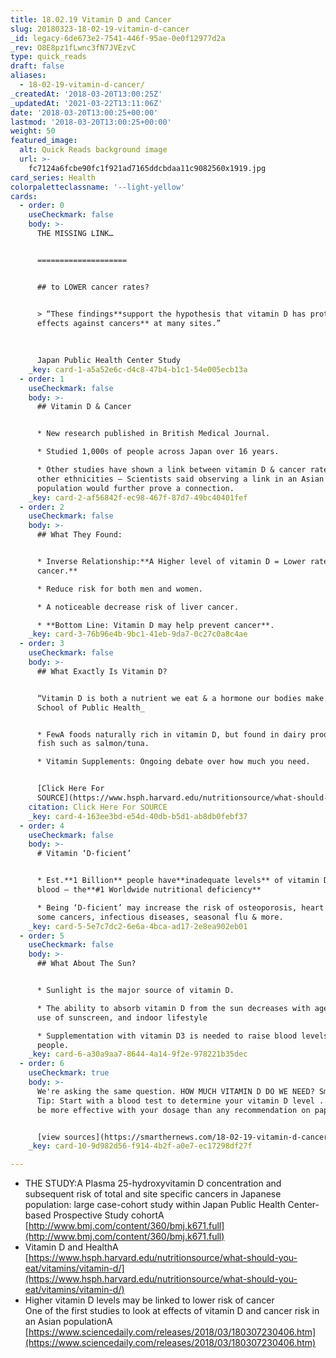 ```yaml
---
title: 18.02.19 Vitamin D and Cancer
slug: 20180323-18-02-19-vitamin-d-cancer
_id: legacy-6de673e2-7541-446f-95ae-0e0f12977d2a
_rev: O8E8pz1fLwnc3fN7JVEzvC
type: quick_reads
draft: false
aliases:
  - 18-02-19-vitamin-d-cancer/
_createdAt: '2018-03-20T13:00:25Z'
_updatedAt: '2021-03-22T13:11:06Z'
date: '2018-03-20T13:00:25+00:00'
lastmod: '2018-03-20T13:00:25+00:00'
weight: 50
featured_image:
  alt: Quick Reads background image
  url: >-
    fc7124a6fcbe90fc1f921ad7165ddcbdaa11c9082560x1919.jpg
card_series: Health
colorpaletteclassname: '--light-yellow'
cards:
  - order: 0
    useCheckmark: false
    body: >-
      THE MISSING LINK…


      ====================


      ## to LOWER cancer rates?


      > “These findings**support the hypothesis that vitamin D has protective
      effects against cancers** at many sites.”  
        
        
        
      Japan Public Health Center Study
    _key: card-1-a5a52e6c-d4c8-47b4-b1c1-54e005ecb13a
  - order: 1
    useCheckmark: false
    body: >-
      ## Vitamin D & Cancer


      * New research published in British Medical Journal.

      * Studied 1,000s of people across Japan over 16 years.

      * Other studies have shown a link between vitamin D & cancer rates in
      other ethnicities – Scientists said observing a link in an Asian
      population would further prove a connection.
    _key: card-2-af56842f-ec98-467f-87d7-49bc40401fef
  - order: 2
    useCheckmark: false
    body: >-
      ## What They Found:


      * Inverse Relationship:**A Higher level of vitamin D = Lower rate of
      cancer.**

      * Reduce risk for both men and women.

      * A noticeable decrease risk of liver cancer.

      * **Bottom Line: Vitamin D may help prevent cancer**.
    _key: card-3-76b96e4b-9bc1-41eb-9da7-0c27c0a8c4ae
  - order: 3
    useCheckmark: false
    body: >-
      ## What Exactly Is Vitamin D?


      “Vitamin D is both a nutrient we eat & a hormone our bodies make.”_Harvard
      School of Public Health_


      * FewA foods naturally rich in vitamin D, but found in dairy products &
      fish such as salmon/tuna.

      * Vitamin Supplements: Ongoing debate over how much you need.


      [Click Here For
      SOURCE](https://www.hsph.harvard.edu/nutritionsource/what-should-you-eat/vitamins/vitamin-d/)
    citation: Click Here For SOURCE
    _key: card-4-163ee3bd-e54d-40db-b5d1-ab8db0febf37
  - order: 4
    useCheckmark: false
    body: >-
      # Vitamin ‘D-ficient’


      * Est.**1 Billion** people have**inadequate levels** of vitamin D in their
      blood – the**#1 Worldwide nutritional deficiency**

      * Being ‘D-ficient’ may increase the risk of osteoporosis, heart disease,
      some cancers, infectious diseases, seasonal flu & more.
    _key: card-5-5e7c7dc2-6e6a-4bca-ad17-2e8ea902eb01
  - order: 5
    useCheckmark: false
    body: >-
      ## What About The Sun?


      * Sunlight is the major source of vitamin D.

      * The ability to absorb vitamin D from the sun decreases with age, regular
      use of sunscreen, and indoor lifestyle

      * Supplementation with vitamin D3 is needed to raise blood levels for most
      people.
    _key: card-6-a30a9aa7-8644-4a14-9f2e-978221b35dec
  - order: 6
    useCheckmark: true
    body: >-
      We're asking the same question. HOW MUCH VITAMIN D DO WE NEED? SmartHER
      Tip: Start with a blood test to determine your vitamin D level ...You'll
      be more effective with your dosage than any recommendation on paper!


      [view sources](https://smarthernews.com/18-02-19-vitamin-d-cancer/)
    _key: card-10-9d982d56-f914-4b2f-a0e7-ec17298df27f

---
```

* THE STUDY:A Plasma 25-hydroxyvitamin D concentration and subsequent risk of total and site specific cancers in Japanese population: large case-cohort study within Japan Public Health Center-based Prospective Study cohortA [http://www.bmj.com/content/360/bmj.k671.full](http://www.bmj.com/content/360/bmj.k671.full)
* Vitamin D and HealthA [https://www.hsph.harvard.edu/nutritionsource/what-should-you-eat/vitamins/vitamin-d/](https://www.hsph.harvard.edu/nutritionsource/what-should-you-eat/vitamins/vitamin-d/)
* Higher vitamin D levels may be linked to lower risk of cancer  
One of the first studies to look at effects of vitamin D and cancer risk in an Asian populationA [https://www.sciencedaily.com/releases/2018/03/180307230406.htm](https://www.sciencedaily.com/releases/2018/03/180307230406.htm)
